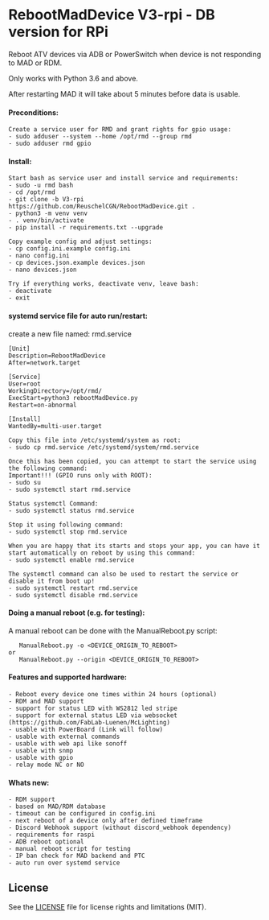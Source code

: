 # RebootMadDevice V3-rpi - DB version for RPi
Reboot ATV devices via ADB or PowerSwitch when device is not responding to MAD or RDM.

Only works with Python 3.6 and above.

After restarting MAD it will take about 5 minutes before data is usable. 

#### Preconditions:
```
Create a service user for RMD and grant rights for gpio usage:
- sudo adduser --system --home /opt/rmd --group rmd
- sudo adduser rmd gpio
```

#### Install:
```
Start bash as service user and install service and requirements:
- sudo -u rmd bash
- cd /opt/rmd
- git clone -b V3-rpi https://github.com/ReuschelCGN/RebootMadDevice.git .
- python3 -m venv venv
- . venv/bin/activate
- pip install -r requirements.txt --upgrade

Copy example config and adjust settings:
- cp config.ini.example config.ini
- nano config.ini
- cp devices.json.example devices.json
- nano devices.json

Try if everything works, deactivate venv, leave bash:
- deactivate
- exit
```

#### systemd service file for auto run/restart:
create a new file named: rmd.service
```
[Unit]
Description=RebootMadDevice
After=network.target

[Service]
User=root
WorkingDirectory=/opt/rmd/
ExecStart=python3 rebootMadDevice.py
Restart=on-abnormal

[Install]
WantedBy=multi-user.target
```

```
Copy this file into /etc/systemd/system as root:
- sudo cp rmd.service /etc/systemd/system/rmd.service

Once this has been copied, you can attempt to start the service using the following command:
Important!!! (GPIO runs only with ROOT):
- sudo su
- sudo systemctl start rmd.service

Status systemctl Command:
- sudo systemctl status rmd.service

Stop it using following command:
- sudo systemctl stop rmd.service

When you are happy that its starts and stops your app, you can have it start automatically on reboot by using this command:
- sudo systemctl enable rmd.service
```

```
The systemctl command can also be used to restart the service or disable it from boot up!
- sudo systemctl restart rmd.service
- sudo systemctl disable rmd.service
```

#### Doing a manual reboot (e.g. for testing):
 
A manual reboot can be done with the ManualReboot.py script:
```
   ManualReboot.py -o <DEVICE_ORIGIN_TO_REBOOT>
or
   ManualReboot.py --origin <DEVICE_ORIGIN_TO_REBOOT>
```

#### Features and supported hardware:
```
- Reboot every device one times within 24 hours (optional)
- RDM and MAD support
- support for status LED with WS2812 led stripe
- support for external status LED via websocket (https://github.com/FabLab-Luenen/McLighting)
- usable with PowerBoard (Link will follow)
- usable with external commands
- usable with web api like sonoff
- usable with snmp
- usable with gpio
- relay mode NC or NO
```
#### Whats new:
```
- RDM support
- based on MAD/RDM database 
- timeout can be configured in config.ini
- next reboot of a device only after defined timeframe
- Discord Webhook support (without discord_webhook dependency)
- requirements for raspi
- ADB reboot optional
- manual reboot script for testing
- IP ban check for MAD backend and PTC
- auto run over systemd service
```
## License
See the [LICENSE](https://github.com/GhostTalker/RebootMadDevice/blob/master/LICENSE.md) file for license rights and limitations (MIT).
